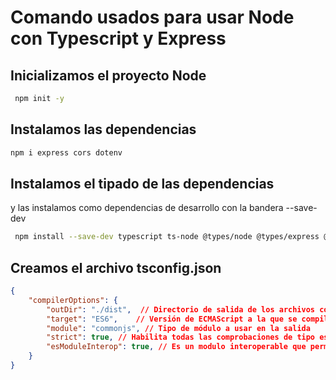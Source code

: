 # Comando usados para usar Node con Typescript y Express

## Inicializamos el proyecto Node
```sh
 npm init -y
```

## Instalamos las dependencias
```sh
npm i express cors dotenv
```

## Instalamos el tipado de las dependencias
y las instalamos como dependencias de desarrollo con la bandera --save-dev
```sh
 npm install --save-dev typescript ts-node @types/node @types/express @types/cors
```

## Creamos el archivo tsconfig.json
```json
{
    "compilerOptions": {
        "outDir": "./dist",  // Directorio de salida de los archivos compilados
        "target": "ES6",    // Versión de ECMAScript a la que se compilará el código
        "module": "commonjs", // Tipo de módulo a usar en la salida
        "strict": true, // Habilita todas las comprobaciones de tipo estricto
        "esModuleInterop": true, // Es un modulo interoperable que permite que typescript se relacione con express y los modulos de node
    }
}
```


```sh
```